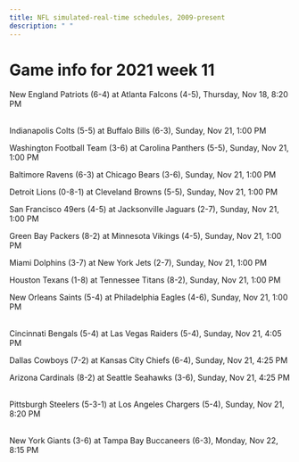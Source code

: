 ```yaml
---
title: NFL simulated-real-time schedules, 2009-present
description: " "
---
```


# Game info for 2021 week 11

New England Patriots (6-4) at Atlanta Falcons (4-5), Thursday, Nov 18, 8:20 PM

<br/>Indianapolis Colts (5-5) at Buffalo Bills (6-3), Sunday, Nov 21, 1:00 PM

Washington Football Team (3-6) at Carolina Panthers (5-5), Sunday, Nov 21, 1:00 PM

Baltimore Ravens (6-3) at Chicago Bears (3-6), Sunday, Nov 21, 1:00 PM

Detroit Lions (0-8-1) at Cleveland Browns (5-5), Sunday, Nov 21, 1:00 PM

San Francisco 49ers (4-5) at Jacksonville Jaguars (2-7), Sunday, Nov 21, 1:00 PM

Green Bay Packers (8-2) at Minnesota Vikings (4-5), Sunday, Nov 21, 1:00 PM

Miami Dolphins (3-7) at New York Jets (2-7), Sunday, Nov 21, 1:00 PM

Houston Texans (1-8) at Tennessee Titans (8-2), Sunday, Nov 21, 1:00 PM

New Orleans Saints (5-4) at Philadelphia Eagles (4-6), Sunday, Nov 21, 1:00 PM

<br/>Cincinnati Bengals (5-4) at Las Vegas Raiders (5-4), Sunday, Nov 21, 4:05 PM

Dallas Cowboys (7-2) at Kansas City Chiefs (6-4), Sunday, Nov 21, 4:25 PM

Arizona Cardinals (8-2) at Seattle Seahawks (3-6), Sunday, Nov 21, 4:25 PM

<br/>Pittsburgh Steelers (5-3-1) at Los Angeles Chargers (5-4), Sunday, Nov 21, 8:20 PM

<br/>New York Giants (3-6) at Tampa Bay Buccaneers (6-3), Monday, Nov 22, 8:15 PM

